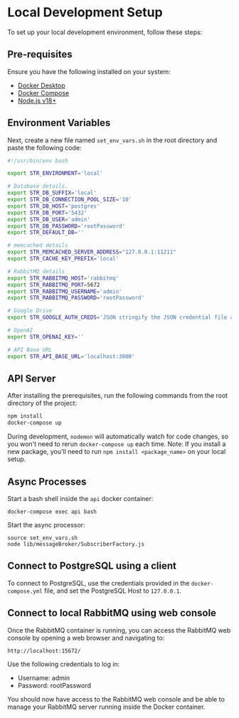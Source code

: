 # Local Development Setup

To set up your local development environment, follow these steps:

## Pre-requisites

Ensure you have the following installed on your system:

- [Docker Desktop](https://www.docker.com/products/docker-desktop/)
- [Docker Compose](https://formulae.brew.sh/formula/docker-compose)
- [Node.js v18+](https://nodejs.org/)

## Environment Variables

Next, create a new file named `set_env_vars.sh` in the root directory and paste the following code:

```sh
#!/usr/bin/env bash

export STR_ENVIRONMENT='local'

# Database details.
export STR_DB_SUFFIX='local'
export STR_DB_CONNECTION_POOL_SIZE='10'
export STR_DB_HOST='postgres'
export STR_DB_PORT='5432'
export STR_DB_USER='admin'
export STR_DB_PASSWORD='rootPassword'
export STR_DEFAULT_DB=''

# memcached details
export STR_MEMCACHED_SERVER_ADDRESS="127.0.0.1:11211"
export STR_CACHE_KEY_PREFIX='local'

# RabbitMQ details
export STR_RABBITMQ_HOST='rabbitmq'
export STR_RABBITMQ_PORT=5672
export STR_RABBITMQ_USERNAME='admin'
export STR_RABBITMQ_PASSWORD='rootPassword'

# Google Drive
export STR_GOOGLE_AUTH_CREDS='JSON stringify the JSON credential file and then escape it.'

# OpenAI
export STR_OPENAI_KEY=''

# API Base URL
export STR_API_BASE_URL='localhost:3000'
```

## API Server

After installing the prerequisites, run the following commands from the root directory of the project:

```sh
npm install
docker-compose up
```

During development, `nodemon` will automatically watch for code changes, so you won't need to rerun `docker-compose up` each time.
Note: If you install a new package, you'll need to run `npm install <package_name>` on your local setup.

## Async Processes

Start a bash shell inside the `api` docker container:
```shell script
docker-compose exec api bash
```

Start the async processor:
```shell script
source set_env_vars.sh
node lib/messageBroker/SubscriberFactory.js
```

## Connect to PostgreSQL using a client
To connect to PostgreSQL, use the credentials provided in the `docker-compose.yml` file, and set the PostgreSQL Host to `127.0.0.1`.

## Connect to local RabbitMQ using web console

Once the RabbitMQ container is running, you can access the RabbitMQ web console by opening a web browser and navigating to:
```shell script
http://localhost:15672/
```

Use the following credentials to log in:

- Username: admin
- Password: rootPassword

You should now have access to the RabbitMQ web console and be able to manage your RabbitMQ server running inside the Docker container.
